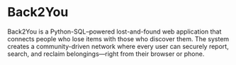 # Back2You
Back2You is a Python-SQL–powered lost-and-found web application that connects people who lose items with those who discover them. The system creates a community-driven network where every user can securely report, search, and reclaim belongings—right from their browser or phone.
